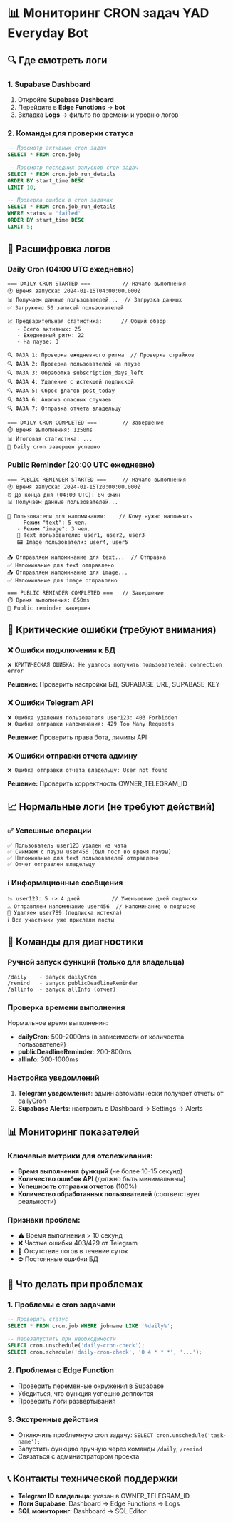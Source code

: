 # 📊 Мониторинг CRON задач YAD Everyday Bot

## 🔍 Где смотреть логи

### 1. Supabase Dashboard
1. Откройте **Supabase Dashboard**
2. Перейдите в **Edge Functions** → **bot**
3. Вкладка **Logs** → фильтр по времени и уровню логов

### 2. Команды для проверки статуса
```sql
-- Просмотр активных cron задач
SELECT * FROM cron.job;

-- Просмотр последних запусков cron задач
SELECT * FROM cron.job_run_details 
ORDER BY start_time DESC 
LIMIT 10;

-- Проверка ошибок в cron задачах
SELECT * FROM cron.job_run_details 
WHERE status = 'failed' 
ORDER BY start_time DESC 
LIMIT 5;
```

## 📝 Расшифровка логов

### Daily Cron (04:00 UTC ежедневно)
```
=== DAILY CRON STARTED ===          // Начало выполнения
🕐 Время запуска: 2024-01-15T04:00:00.000Z
📊 Получаем данные пользователей...  // Загрузка данных
✅ Загружено 50 записей пользователей

📈 Предварительная статистика:      // Общий обзор
   - Всего активных: 25
   - Ежедневный ритм: 22
   - На паузе: 3

🔍 ФАЗА 1: Проверка ежедневного ритма  // Проверка страйков
🔍 ФАЗА 2: Проверка пользователей на паузе
🔍 ФАЗА 3: Обработка subscription_days_left
🔍 ФАЗА 4: Удаление с истекшей подпиской
🔍 ФАЗА 5: Сброс флагов post_today
🔍 ФАЗА 6: Анализ опасных случаев
🔍 ФАЗА 7: Отправка отчета владельцу

=== DAILY CRON COMPLETED ===        // Завершение
⏱️ Время выполнения: 1250ms
📊 Итоговая статистика: ...
🏁 Daily cron завершен успешно
```

### Public Reminder (20:00 UTC ежедневно)
```
=== PUBLIC REMINDER STARTED ===     // Начало выполнения
🕐 Время запуска: 2024-01-15T20:00:00.000Z
⏰ До конца дня (04:00 UTC): 8ч 0мин
📊 Получаем данные пользователей...

🎯 Пользователи для напоминания:    // Кому нужно напомнить
   - Режим "text": 5 чел.
   - Режим "image": 3 чел.
   📝 Text пользователи: user1, user2, user3
   🖼️ Image пользователи: user4, user5

📤 Отправляем напоминание для text...  // Отправка
✅ Напоминание для text отправлено
📤 Отправляем напоминание для image...
✅ Напоминание для image отправлено

=== PUBLIC REMINDER COMPLETED ===   // Завершение
⏱️ Время выполнения: 850ms
🏁 Public reminder завершен
```

## 🚨 Критические ошибки (требуют внимания)

### ❌ Ошибки подключения к БД
```
❌ КРИТИЧЕСКАЯ ОШИБКА: Не удалось получить пользователей: connection error
```
**Решение:** Проверить настройки БД, SUPABASE_URL, SUPABASE_KEY

### ❌ Ошибки Telegram API
```
❌ Ошибка удаления пользователя user123: 403 Forbidden
❌ Ошибка отправки напоминания: 429 Too Many Requests
```
**Решение:** Проверить права бота, лимиты API

### ❌ Ошибки отправки отчета админу
```
❌ Ошибка отправки отчета владельцу: User not found
```
**Решение:** Проверить корректность OWNER_TELEGRAM_ID

## 📈 Нормальные логи (не требуют действий)

### ✅ Успешные операции
```
✅ Пользователь user123 удален из чата
✅ Снимаем с паузы user456 (был пост во время паузы)
✅ Напоминание для text пользователей отправлено
✅ Отчет отправлен владельцу
```

### ℹ️ Информационные сообщения
```
📉 user123: 5 -> 4 дней          // Уменьшение дней подписки
⚠️ Отправляем напоминание user456  // Напоминание о подписке
🚨 Удаляем user789 (подписка истекла)
ℹ️ Все участники уже прислали посты
```

## 🔧 Команды для диагностики

### Ручной запуск функций (только для владельца)
```
/daily    - запуск dailyCron
/remind   - запуск publicDeadlineReminder
/allinfo  - запуск allInfo (отчет)
```

### Проверка времени выполнения
Нормальное время выполнения:
- **dailyCron**: 500-2000ms (в зависимости от количества пользователей)
- **publicDeadlineReminder**: 200-800ms
- **allInfo**: 300-1000ms

### Настройка уведомлений
1. **Telegram уведомления**: админ автоматически получает отчеты от dailyCron
2. **Supabase Alerts**: настроить в Dashboard → Settings → Alerts

## 📊 Мониторинг показателей

### Ключевые метрики для отслеживания:
- **Время выполнения функций** (не более 10-15 секунд)
- **Количество ошибок API** (должно быть минимальным)
- **Успешность отправки отчетов** (100%)
- **Количество обработанных пользователей** (соответствует реальности)

### Признаки проблем:
- ⚠️ Время выполнения > 10 секунд
- ❌ Частые ошибки 403/429 от Telegram
- 🚨 Отсутствие логов в течение суток
- ⛔ Постоянные ошибки БД

## 🔄 Что делать при проблемах

### 1. Проблемы с cron задачами
```sql
-- Проверить статус
SELECT * FROM cron.job WHERE jobname LIKE '%daily%';

-- Перезапустить при необходимости
SELECT cron.unschedule('daily-cron-check');
SELECT cron.schedule('daily-cron-check', '0 4 * * *', '...');
```

### 2. Проблемы с Edge Function
- Проверить переменные окружения в Supabase
- Убедиться, что функция успешно деплоится
- Проверить логи развертывания

### 3. Экстренные действия
- Отключить проблемную cron задачу: `SELECT cron.unschedule('task-name');`
- Запустить функцию вручную через команды `/daily`, `/remind`
- Связаться с администратором проекта

## 📞 Контакты технической поддержки
- **Telegram ID владельца**: указан в OWNER_TELEGRAM_ID
- **Логи Supabase**: Dashboard → Edge Functions → Logs
- **SQL мониторинг**: Dashboard → SQL Editor 